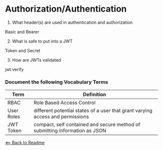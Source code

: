 # Authorization/Authentication

1. What header(s) are used in authentication and authorization

Basic and Bearer

2. What is safe to put into a JWT

Token and Secret

3. How are JWTs validated

jwt.verify

### Document the following Vocabulary Terms

Term | Definition
-----|-----------
RBAC | Role Based Access Control
User Roles | different potential states of a user that grant varying access and permissions
JWT Token | compact, self contained and secure method of submitting information as JSON

[<== Back to Readme](../README.md)
